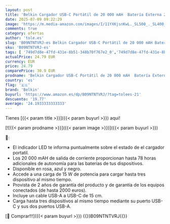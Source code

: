 ```yaml
---
layout: post
title: 'Belkin Cargador USB-C Portátil de 20 000 mAH  Batería Externa 20K con Puerto USB-C de Salida/Entrada  2 Puertos USB-A y Cable USB-C a USB-A para iPhone  Galaxy y Otros - Negro'
date: 2025-07-09 09:22:29
image: 'https://m.media-amazon.com/images/I/11YXKjsnKwL._SL500_._SL400_.jpg'
comments: true
category: ofertas
author: 'tole.es'
slug: 'B09NTNTVRJ-es Belkin Cargador USB-C Portátil de 20 000 mAH Batería...'
sku: 'B09NTNTVRJ-es'
tags: [ '749d7d8e-47fd-431e-8b51-348b70f767e2_0','749d7d8e-47fd-431e-8b51-348b70f767e2_8501','Accesorios para móviles','Arborist Merchandising Root','Bancos de energía portátiles para teléfonos móviles','CML-Tech','Cargadores para móviles','Comunicación móvil y accesorios','Electrónica','Self Service','Special Features Stores','Tech all','belkin','iphone','🇪🇸', ]
actualPrice: 24.79 EUR
currency: EUR
price: 24.79
comparePrice: 30.9 EUR
prodname: 'Belkin Cargador USB-C Portátil de 20 000 mAH  Batería Externa 20K con Puerto USB-C de Salida/Entrada  2 Puertos USB-A y Cable USB-C a USB-A para iPhone  Galaxy y Otros - Negro'
country: 'es'
flag: '🇪🇸'
brand: 'Belkin'
buyurl: 'https://www.amazon.es/dp/B09NTNTVRJ/?tag=tolees-21'
descuento: '19.77'
average: '24.1933333333333'
---
```


Tienes [{{< param title >}}]({{< param buyurl >}}) aqui!

[![{{< param prodname >}}]({{< param image >}})]({{< param buyurl >}})

🔎:

- El indicador LED te informa puntualmente sobre el estado de el cargador portatil.
- Los 20 000 mAH de salida de corriente proporcionan hasta 78 horas adicionales de autonomía para las baterías de tus dispositivos.
- Disponible en rosa, azul y negro.
- Accede a una carga de 15 W de potencia para cargar hasta tres dispositivo al mismo tiempo.
- Provista de 2 años de garantía del producto y de garantía de los equipos conectados (de hasta 2000 euros).
- Incluye un cable USB-A a USB-C de 15 cm.
- Carga hasta tres dispositivos al mismo tiempo mediante su puerto USB-C y sus dos puertos USB-A.

[🛒 Comprar!!!]({{< param buyurl >}})
{{<world>}}B09NTNTVRJ{{</world>}}
